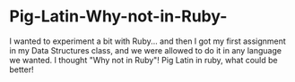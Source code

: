 # Pig-Latin-Why-not-in-Ruby-
I wanted to experiment a bit with Ruby... and then I got my first assignment in my Data Structures class, and we were allowed to do it in any language we wanted. I thought "Why not in Ruby"! Pig Latin in ruby, what could be better!
